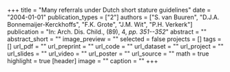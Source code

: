 +++
title = "Many referrals under Dutch short stature guidelines"
date = "2004-01-01"
publication_types = ["2"]
authors = ["S. van Buuren", "D.J.A. Bonnemaijer-Kerckhoffs", "F.K. Grote", "J.M. Wit", "P.H. Verkerk"]
publication = "In: Arch. Dis. Child., (89), 4, _pp. 351--352_"
abstract = ""
abstract_short = ""
image_preview = ""
selected = false
projects = []
tags = []
url_pdf = ""
url_preprint = ""
url_code = ""
url_dataset = ""
url_project = ""
url_slides = ""
url_video = ""
url_poster = ""
url_source = ""
math = true
highlight = true
[header]
image = ""
caption = ""
+++
